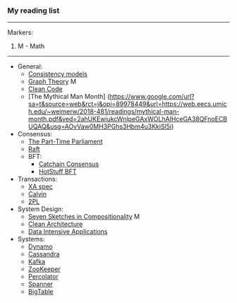 ### My reading list
***
Markers:
1. M - Math 
***
- General:
  + [Consistency models](https://jepsen.io/consistency)
  + [Graph Theory](https://www.google.com/url?sa=t&source=web&rct=j&opi=89978449&url=https://logic.pdmi.ras.ru/~dvk/graphs_dk.pdf&ved=2ahUKEwi7n5KA6eyFAxX7ExAIHc7jCFwQFnoECBMQAQ&usg=AOvVaw0PyumsBpD_VSwBqx2XkjdN) M
  + [Clean Code](https://github.com/jnguyen095/clean-code/blob/master/Clean.Code.A.Handbook.of.Agile.Software.Craftsmanship.pdf)
  + [The Mythical Man Month] (https://www.google.com/url?sa=t&source=web&rct=j&opi=89978449&url=https://web.eecs.umich.edu/~weimerw/2018-481/readings/mythical-man-month.pdf&ved=2ahUKEwiukcWnlpeGAxWOLhAIHceGA38QFnoECBUQAQ&usg=AOvVaw0MH3PGhs3Hbm4u3KkiSl5i)
- Consensus:
  + [The Part-Time Parliament](https://www.google.com/url?sa=t&source=web&rct=j&opi=89978449&url=https://lamport.azurewebsites.net/pubs/lamport-paxos.pdf&ved=2ahUKEwjj05aXuOqFAxXlIxAIHaKBCjYQFnoECBIQAQ&usg=AOvVaw1AHQDriKZ-fF2C7BTNr6qm)
  + [Raft](https://www.google.com/url?sa=t&source=web&rct=j&opi=89978449&url=https://raft.github.io/raft.pdf&ved=2ahUKEwi_9NeF2vmFAxWKgSoKHYjOAcMQFnoECAYQAQ&usg=AOvVaw3DlZnK2c75fpFT0lAXbwQn)
  - BFT:
    + [Catchain Consensus](https://docs.ton.org/catchain.pdf)
    + [HotStuff BFT](https://arxiv.org/pdf/1803.05069)
- Transactions:
  + [XA spec](https://www.google.com/url?sa=t&source=web&rct=j&opi=89978449&url=https://pubs.opengroup.org/onlinepubs/009680699/toc.pdf&ved=2ahUKEwi2svOfieyFAxU-EBAIHbFHB08QFnoECBUQAQ&usg=AOvVaw02-6NYEGmMKLM1-aXnjfqs)
  + [Calvin](https://cs.yale.edu/homes/thomson/publications/calvin-sigmod12.pdf)
  + [2PL](https://www.microsoft.com/en-us/research/wp-content/uploads/2016/05/chapter3.pdf)
- System Design:
  + [Seven Sketches in Compositionality](https://www.google.com/url?sa=t&source=web&rct=j&opi=89978449&url=https://arxiv.org/pdf/1803.05316&ved=2ahUKEwjr69vUnOyFAxXmGxAIHSIeBTIQFnoECEoQAQ&usg=AOvVaw0BoLhQgNDZ3qRAaqu-XZhi) M
  + [Clean Architecture](https://github.com/GunterMueller/Books-3/blob/master/Clean%20Architecture%20A%20Craftsman%20Guide%20to%20Software%20Structure%20and%20Design.pdf)
  + [Data Intensive Applications](https://github.com/lafengnan/ebooks-1/blob/master/Designing%20Data%20Intensive%20Applications.pdf)
- Systems:
  - [Dynamo](https://www.google.com/url?sa=t&source=web&rct=j&opi=89978449&url=https://www.allthingsdistributed.com/files/amazon-dynamo-sosp2007.pdf&ved=2ahUKEwiwr-XG6fOFAxV4FBAIHa0eARQQFnoECBIQAQ&usg=AOvVaw3uFqtBzdQG0v7-e3VCtZS1)
  - [Cassandra](https://www.google.com/url?sa=t&source=web&rct=j&opi=89978449&url=https://www.cs.cornell.edu/projects/ladis2009/papers/lakshman-ladis2009.pdf&ved=2ahUKEwjr9a216fOFAxXGIhAIHdo-Dw4QFnoECBYQAQ&usg=AOvVaw2Prdo4paQ0YSQzSKepoHXp)
  - [Kafka](https://www.confluent.io/blog/)
  - [ZooKeeper](https://www.google.com/url?sa=t&source=web&rct=j&opi=89978449&url=https://zookeeper.apache.org/doc/r3.2.2/zookeeperOver.pdf&ved=2ahUKEwjLo6mI7_OFAxUQCBAIHS7rBfEQFnoECBUQAQ&usg=AOvVaw0_zy-GGvmu05mnguXKBQDd)
  - [Percolator](https://storage.googleapis.com/gweb-research2023-media/pubtools/pdf/36726.pdf)
  - [Spanner](https://www.google.com/url?sa=t&source=web&rct=j&opi=89978449&url=https://research.google.com/archive/spanner-osdi2012.pdf&ved=2ahUKEwiRisa66YCGAxWGPRAIHcy5CdUQFnoECBIQAQ&usg=AOvVaw0jTMltcXSUju43NRB29vPi)
  - [BigTable](https://storage.googleapis.com/gweb-research2023-media/pubtools/pdf/68a74a85e1662fe02ff3967497f31fda7f32225c.pdf)
